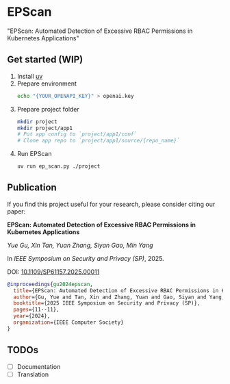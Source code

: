# EPScan
"EPScan: Automated Detection of Excessive RBAC Permissions in Kubernetes Applications"

## Get started (WIP)

1. Install [uv](https://github.com/astral-sh/uv)
2. Prepare environment
   ```bash
   echo "{YOUR_OPENAPI_KEY}" > openai.key
   ```
3. Prepare project folder
   ```bash
   mkdir project
   mkdir project/app1
   # Put app config to `project/app1/conf`
   # Clone app repo to `project/app1/source/{repo_name}`
   ```
4. Run EPScan
   ```bash
   uv run ep_scan.py ./project
   ```

## Publication

If you find this project useful for your research, please consider citing our paper:

**EPScan: Automated Detection of Excessive RBAC Permissions in Kubernetes Applications**

*Yue Gu, Xin Tan, Yuan Zhang, Siyan Gao, Min Yang*

In *IEEE Symposium on Security and Privacy (SP)*, 2025.

DOI: [10.1109/SP61157.2025.00011](https://doi.ieeecomputersociety.org/10.1109/SP61157.2025.00011)

```bibtex
@inproceedings{gu2024epscan,
  title={EPScan: Automated Detection of Excessive RBAC Permissions in Kubernetes Applications},
  author={Gu, Yue and Tan, Xin and Zhang, Yuan and Gao, Siyan and Yang, Min},
  booktitle={2025 IEEE Symposium on Security and Privacy (SP)},
  pages={11--11},
  year={2024},
  organization={IEEE Computer Society}
}
```

## TODOs

- [ ] Documentation
- [ ] Translation
